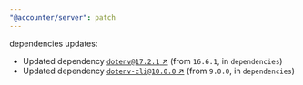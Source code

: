 ```yaml
---
"@accounter/server": patch
---
```

dependencies updates:
  - Updated dependency [`dotenv@17.2.1` ↗︎](https://www.npmjs.com/package/dotenv/v/17.2.1) (from `16.6.1`, in `dependencies`)
  - Updated dependency [`dotenv-cli@10.0.0` ↗︎](https://www.npmjs.com/package/dotenv-cli/v/10.0.0) (from `9.0.0`, in `dependencies`)
